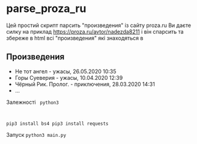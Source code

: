 # parse_proza_ru

Цей простий скрипт парсить "произведения" із сайту proza.ru
Ви даєте силку на приклад https://proza.ru/avtor/nadezda8211 і він спарсить та збереже в html всі "произведения" які знаходяться в 

<h2>Произведения</h2>
<ul>
  <li>Не тот ангел - ужасы, 26.05.2020 10:35</li>
  <li>Горы Суеверия - ужасы, 10.04.2020 12:39</li>
  <li>Чёрный Рик. Пролог. - приключения, 28.03.2020 14:31</li>
  <li>...</li>
</ul>

Залежності
<code>
  python3
  
  pip3 install bs4
  pip3 install requests
</code>

Запуск <code>python3 main.py</code>
